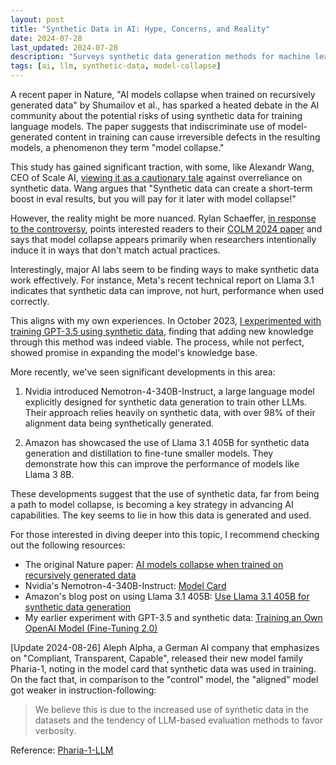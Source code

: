 ```yaml
---
layout: post
title: "Synthetic Data in AI: Hype, Concerns, and Reality"
date: 2024-07-28
last_updated: 2024-07-28
description: "Surveys synthetic data generation methods for machine learning, covering algorithmic techniques, quality evaluation metrics, and domain applications."
tags: [ai, llm, synthetic-data, model-collapse]
---
```


A recent paper in Nature, "AI models collapse when trained on recursively generated data" by Shumailov et al., has sparked a heated debate in the AI community about the potential risks of using synthetic data for training language models. The paper suggests that indiscriminate use of model-generated content in training can cause irreversible defects in the resulting models, a phenomenon they term "model collapse."

This study has gained significant traction, with some, like Alexandr Wang, CEO of Scale AI, [viewing it as a cautionary tale](https://x.com/alexandr_wang/status/1816491442069782925) against overreliance on synthetic data. Wang argues that "Synthetic data can create a short-term boost in eval results, but you will pay for it later with model collapse!"

However, the reality might be more nuanced. Rylan Schaeffer, [in response to the controversy](https://x.com/RylanSchaeffer/status/1816535790534701304), points interested readers to their [COLM 2024 paper](https://t.co/uCSQPhLGMA) and says that model collapse appears primarily when researchers intentionally induce it in ways that don't match actual practices.

Interestingly, major AI labs seem to be finding ways to make synthetic data work effectively. For instance, Meta's recent technical report on Llama 3.1 indicates that synthetic data can improve, not hurt, performance when used correctly.

This aligns with my own experiences. In October 2023, [I experimented with training GPT-3.5 using synthetic data](https://ndurner.github.io/training-own-model-finetuning), finding that adding new knowledge through this method was indeed viable. The process, while not perfect, showed promise in expanding the model's knowledge base.

More recently, we've seen significant developments in this area:

1. Nvidia introduced Nemotron-4-340B-Instruct, a large language model explicitly designed for synthetic data generation to train other LLMs. Their approach relies heavily on synthetic data, with over 98% of their alignment data being synthetically generated.

2. Amazon has showcased the use of Llama 3.1 405B for synthetic data generation and distillation to fine-tune smaller models. They demonstrate how this can improve the performance of models like Llama 3 8B.

These developments suggest that the use of synthetic data, far from being a path to model collapse, is becoming a key strategy in advancing AI capabilities. The key seems to lie in how this data is generated and used.

For those interested in diving deeper into this topic, I recommend checking out the following resources:

- The original Nature paper: [AI models collapse when trained on recursively generated data](https://www.nature.com/articles/s41586-024-07566-y)
- Nvidia's Nemotron-4-340B-Instruct: [Model Card](https://build.nvidia.com/nvidia/nemotron-4-340b-instruct/modelcard)
- Amazon's blog post on using Llama 3.1 405B: [Use Llama 3.1 405B for synthetic data generation](https://aws.amazon.com/blogs/machine-learning/use-llama-3-1-405b-to-generate-synthetic-data-for-fine-tuning-tasks/)
- My earlier experiment with GPT-3.5 and synthetic data: [Training an Own OpenAI Model (Fine-Tuning 2.0)](https://ndurner.github.io/training-own-model-finetuning)

[Update 2024-08-26]
Aleph Alpha, a German AI company that emphasizes on "Compliant, Transparent, Capable", released their new model family Pharia-1, noting in the model card that synthetic data was used in training. On the fact that, in comparison to the "control" model, the "aligned" model got weaker in instruction-following:
> We believe this is due to the increased use of synthetic data in the datasets and the tendency of LLM-based evaluation methods to favor verbosity.

Reference: [Pharia-1-LLM](https://aleph-alpha.com/de/introducing-pharia-1-llm-transparent-and-compliant/)
